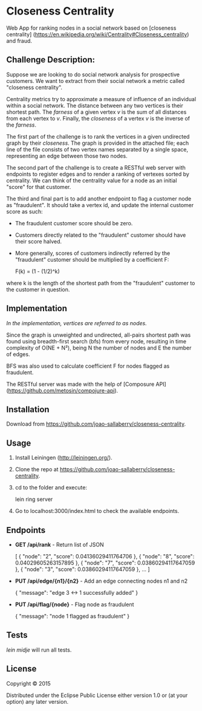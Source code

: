 # Closeness Centrality

Web App for ranking nodes in a social network based on [closeness centrality] (https://en.wikipedia.org/wiki/Centrality#Closeness_centrality) and fraud.

## Challenge Description:

Suppose we are looking to do social network analysis for prospective customers. We want to extract from their social network a metric called "closeness centrality".

Centrality metrics try to approximate a measure of influence of an individual within a social network. The distance between any two vertices is their shortest path. The *farness* of a given vertex *v* is the sum of all distances from each vertex to *v*. Finally, the *closeness* of a vertex *v* is the inverse of the *farness*.

The first part of the challenge is to rank the vertices in a given undirected graph by their *closeness*. The graph is provided in the attached file; each line of the file consists of two vertex names separated by a single space, representing an edge between those two nodes.

The second part of the challenge is to create a RESTful web server with endpoints to register edges and to render a ranking of vertexes sorted by centrality. We can think of the centrality value for a node as an initial "score" for that customer.

The third and final part is to add another endpoint to flag a customer node as "fraudulent". It should take a vertex id, and update the internal customer score as such:
- The fraudulent customer score should be zero.
- Customers directly related to the "fraudulent" customer should have their score halved.
- More generally, scores of customers indirectly referred by the "fraudulent" customer should be multiplied by a coefficient F:

    F(k) = (1 - (1/2)^k)

where k is the length of the shortest path from the "fraudulent" customer to the customer in question.

## Implementation

*In the implementation, vertices are referred to as nodes.*

Since the graph is unweighted and undirected, all-pairs shortest path was found using breadth-first search (bfs) from every node, resulting in time complexity of O(NE + N²), being N the number of nodes and E the number of edges.

BFS was also used to calculate coefficient F for nodes flagged as fraudulent.

The RESTful server was made with the help of [Composure API] (https://github.com/metosin/compojure-api).

## Installation

Download from https://github.com/joao-sallaberry/closeness-centrality.

## Usage

1. Install Leiningen (http://leiningen.org/).

2. Clone the repo at https://github.com/joao-sallaberry/closeness-centrality.

3. cd to the folder and execute:
   
    lein ring server

4. Go to localhost:3000/index.html to check the available endpoints.

## Endpoints

- **GET /api/rank** - Return list of JSON 

    [ { "node": "2", "score": 0.04136029411764706 },
      { "node": "8", "score": 0.04029605263157895 },
      { "node": "7", "score": 0.03860294117647059 },
      { "node": "3", "score": 0.03860294117647059 },
      ... ]

- **PUT /api/edge/{n1}/{n2}** - Add an edge connecting nodes n1 and n2

    { "message": "edge 3 <-> 1 successfully added" }

- **PUT /api/flag/{node}** - Flag node as fraudulent

    { "message": "node 1 flagged as fraudulent" }

## Tests

   *lein midje* will run all tests.

## License

Copyright © 2015

Distributed under the Eclipse Public License either version 1.0 or (at
your option) any later version.
